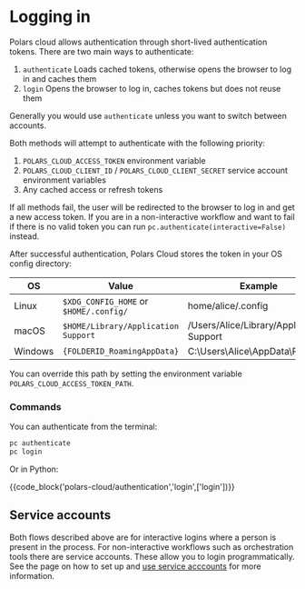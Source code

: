 # Logging in

Polars cloud allows authentication through short-lived authentication tokens. There are two main
ways to authenticate:

1. `authenticate` Loads cached tokens, otherwise opens the browser to log in and caches them
2. `login` Opens the browser to log in, caches tokens but does not reuse them

Generally you would use `authenticate` unless you want to switch between accounts.

Both methods will attempt to authenticate with the following priority:

1. `POLARS_CLOUD_ACCESS_TOKEN` environment variable
2. `POLARS_CLOUD_CLIENT_ID` / `POLARS_CLOUD_CLIENT_SECRET` service account environment variables
3. Any cached access or refresh tokens

If all methods fail, the user will be redirected to the browser to log in and get a new access
token. If you are in a non-interactive workflow and want to fail if there is no valid token you can
run `pc.authenticate(interactive=False)` instead.

After successful authentication, Polars Cloud stores the token in your OS config directory:

| OS      | Value                                  | Example                                  |
| ------- | -------------------------------------- | ---------------------------------------- |
| Linux   | `$XDG_CONFIG_HOME` or `$HOME/.config/` | home/alice/.config                       |
| macOS   | `$HOME/Library/Application Support`    | /Users/Alice/Library/Application Support |
| Windows | `{FOLDERID_RoamingAppData}`            | C:\Users\Alice\AppData\Roaming           |

You can override this path by setting the environment variable `POLARS_CLOUD_ACCESS_TOKEN_PATH`.

### Commands

You can authenticate from the terminal:

```bash
pc authenticate
pc login
```

Or in Python:

{{code_block('polars-cloud/authentication','login',['login'])}}

## Service accounts

Both flows described above are for interactive logins where a person is present in the process. For
non-interactive workflows such as orchestration tools there are service accounts. These allow you to
login programmatically. See the page on how to set up and
[use service acccounts](service-accounts.md) for more information.
